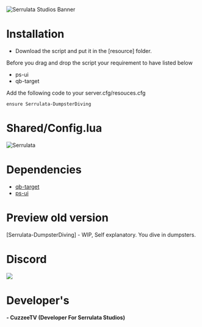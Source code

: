 ![Serrulata Studios Banner](https://i.imgur.com/wG4hycs.gif)

# **Installation**

* Download the script and put it in the [resource] folder.

Before you drag and drop the script your requirement to have listed below

- ps-ui
- qb-target

Add the following code to your server.cfg/resouces.cfg
```
ensure Serrulata-DumpsterDiving
```

# **Shared/Config.lua**

![Serrulata](https://i.imgur.com/i7FkZJt.png)


# **Dependencies**
* [qb-target](https://github.com/qbcore-framework/qb-target)
* [ps-ui](https://github.com/Project-Sloth/ps-ui)


# Preview old version
[Serrulata-DumpsterDiving] - WIP, Self explanatory. You dive in dumpsters.

# **Discord**
[![](https://dcbadge.vercel.app/api/server/NerdvuJDX7)](https://discord.gg/NerdvuJDX7)

# Developer's
#### - CuzzeeTV (Developer For Serrulata Studios)
